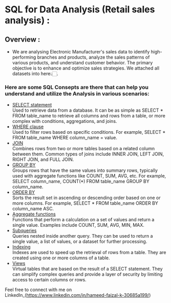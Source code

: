 # SQL for Data Analysis (Retail sales analysis) :
## Overview :
- We are analysing Electronic Manufacturer's sales data to identify high-performing branches and products, analyze the sales patterns of various products, and understand customer behavior. The primary objective is to enhance and optimize sales strategies. We attached all datasets into here👆🏻.
### Here are some SQL Consepts are there that can help you understand and utilize the Analysis in various scenarios:
 - [SELECT statement](https://github.com/HameedFaizalK/SQL-for-Data-Analytics/blob/main/SQL%20SELECT%20Statement)<br>Used to retrieve data from a database. It can be as simple as SELECT * FROM table_name to retrieve all columns and rows from a table, or more complex with conditions, aggregations, and joins.
- [WHERE clause](https://github.com/HameedFaizalK/SQL-for-Data-Analytics/blob/main/SQL%20WHERE%20Clause.md)<br>Used to filter rows based on specific conditions. For example, SELECT * FROM table_name WHERE column_name = value.
- [JOIN](https://github.com/HameedFaizalK/SQL-for-Data-Analytics/blob/main/SQL%20JOINS.md)<br> Combines rows from two or more tables based on a related column between them. Common types of joins include INNER JOIN, LEFT JOIN, RIGHT JOIN, and FULL JOIN.
- [GROUP BY](https://github.com/HameedFaizalK/SQL-for-Data-Analytics/blob/main/SQL%20GROUP%20BY%20Statements.md) <br>Groups rows that have the same values into summary rows, typically used with aggregate functions like COUNT, SUM, AVG, etc. For example, SELECT column_name, COUNT(*) FROM table_name GROUP BY column_name.
- [ORDER BY](https://github.com/HameedFaizalK/SQL-for-Data-Analytics/blob/main/SQL%20ORDER%20BY%20Statement.md)<br>Sorts the result set in ascending or descending order based on one or more columns. For example, SELECT * FROM table_name ORDER BY column_name ASC.
- [Aggregate functions](https://github.com/HameedFaizalK/SQL-for-Data-Analytics/blob/main/SQL%20AGGREGATE%20Functions.md)<br>Functions that perform a calculation on a set of values and return a single value. Examples include COUNT, SUM, AVG, MIN, MAX.
- [Subqueries](https://github.com/HameedFaizalK/SQL-for-Data-Analytics/blob/main/SQL%20Subqueries.md)<br>Queries nested inside another query. They can be used to return a single value, a list of values, or a dataset for further processing.
- [Indexing](https://github.com/HameedFaizalK/SQL-for-Data-Analytics/blob/main/SQL%20INDEXING.md)<br> Indexes are used to speed up the retrieval of rows from a table. They are created using one or more columns of a table.
- [Views](https://github.com/HameedFaizalK/SQL-for-Data-Analytics/blob/main/SQL%20VIEWS.md)<br>Virtual tables that are based on the result of a SELECT statement. They can simplify complex queries and provide a layer of security by limiting access to certain columns or rows.




Feel free to connect with me on LinkedIn_(https://www.linkedin.com/in/hameed-faizal-k-30685a199/)

